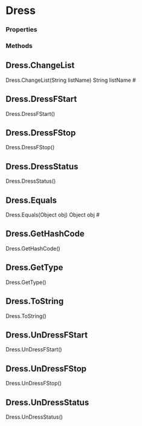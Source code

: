 # Dress    

### Properties  
 
### Methods  
## Dress.ChangeList
Dress.ChangeList(String listName)
        String listName #
## Dress.DressFStart
Dress.DressFStart()
## Dress.DressFStop
Dress.DressFStop()
## Dress.DressStatus
Dress.DressStatus()
## Dress.Equals
Dress.Equals(Object obj)
        Object obj #
## Dress.GetHashCode
Dress.GetHashCode()
## Dress.GetType
Dress.GetType()
## Dress.ToString
Dress.ToString()
## Dress.UnDressFStart
Dress.UnDressFStart()
## Dress.UnDressFStop
Dress.UnDressFStop()
## Dress.UnDressStatus
Dress.UnDressStatus()